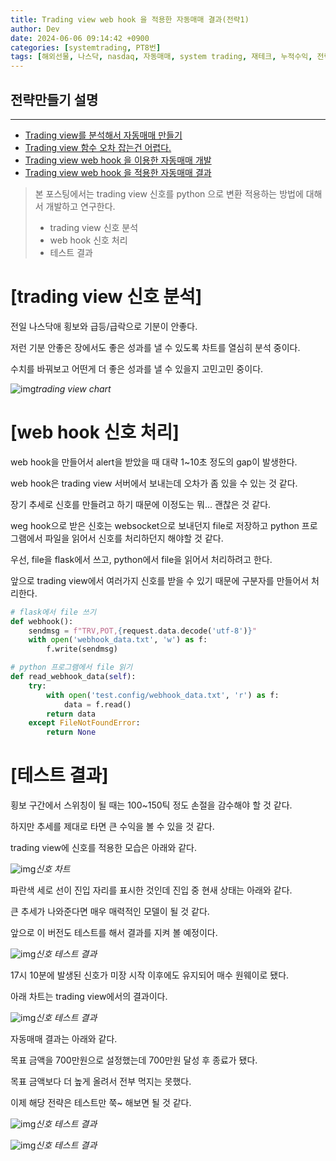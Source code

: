 ```yaml
---
title: Trading view web hook 을 적용한 자동매매 결과(전략1)
author: Dev
date: 2024-06-06 09:14:42 +0900
categories: [systemtrading, PT8번]
tags: [해외선물, 나스닥, nasdaq, 자동매매, system trading, 재테크, 누적수익, 전략, tradingview, webhook, 웹훅]
---
```

## 전략만들기 설명
---
- [Trading view를 분석해서 자동매매 만들기](/posts/nasdaq-strategy-1/)
- [Trading view 함수 오차 잡는건 어렵다.](/posts/nasdaq-strategy-2/)
- [Trading view web hook 을 이용한 자동매매 개발](/posts/nasdaq-strategy-3/)
- [Trading view web hook 을 적용한 자동매매 결과](/posts/nasdaq-strategy-4/)


> 본 포스팅에서는 trading view 신호를 python 으로 변환 적용하는 방법에 대해서 개발하고 연구한다.
> - trading view 신호 분석
> - web hook 신호 처리
> - 테스트 결과

# [trading view 신호 분석]

전일 나스닥애 횡보와 급등/급락으로 기분이 안좋다.

저런 기분 안좋은 장에서도 좋은 성과를 낼 수 있도록 차트를 열심히 분석 중이다.

수치를 바꿔보고 어떤게 더 좋은 성과를 낼 수 있을지 고민고민 중이다.

![img](/assets/img/2024-06-05/2024-06-05-023-tradingview-chart1.png)*trading view chart*


# [web hook 신호 처리]

web hook을 만들어서 alert을 받았을 때 대략 1~10초 정도의 gap이 발생한다.

web hook은 trading view 서버에서 보내는데 오차가 좀 있을 수 있는 것 같다.

장기 추세로 신호를 만들려고 하기 때문에 이정도는 뭐... 괜찮은 것 같다.

weg hook으로 받은 신호는 websocket으로 보내던지 file로 저장하고 python 프로그램에서 파일을 읽어서 신호를 처리하던지 해야할 것 같다.

우선, file을 flask에서 쓰고, python에서 file을 읽어서 처리하려고 한다.

앞으로 trading view에서 여러가지 신호를 받을 수 있기 때문에 구분자를 만들어서 처리한다.

```python
# flask에서 file 쓰기
def webhook():
    sendmsg = f"TRV,POT,{request.data.decode('utf-8')}"
    with open('webhook_data.txt', 'w') as f:
        f.write(sendmsg)
```

```python
# python 프로그램에서 file 읽기
def read_webhook_data(self):
    try:
        with open('test.config/webhook_data.txt', 'r') as f:
            data = f.read()
        return data
    except FileNotFoundError:
        return None
```

# [테스트 결과]

횡보 구간에서 스위칭이 될 때는 100~150틱 정도 손절을 감수해야 할 것 같다.

하지만 추세를 제대로 타면 큰 수익을 볼 수 있을 것 같다.

trading view에 신호를 적용한 모습은 아래와 같다.

![img](/assets/img/2024-06-05/2024-06-05-024-tradingview-result2.png)*신호 차트*

파란색 세로 선이 진입 자리를 표시한 것인데 진입 중 현새 상태는 아래와 같다.

큰 추세가 나와준다면 매우 매력적인 모델이 될 것 같다. 

앞으로 이 버전도 테스트를 해서 결과를 지켜 볼 예정이다.

![img](/assets/img/2024-06-05/2024-06-05-024-tradingview-result1.png)*신호 테스트 결과*

17시 10분에 발생된 신호가 미장 시작 이후에도 유지되어 매수 원웨이로 됐다.

아래 차트는 trading view에서의 결과이다.

![img](/assets/img/2024-06-05/2024-06-06-013-tradingview-result3.png)*신호 테스트 결과*

자동매매 결과는 아래와 같다.

목표 금액을 700만원으로 설정했는데 700만원 달성 후 종료가 됐다.

목표 금액보다 더 높게 올려서 전부 먹지는 못했다.

이제 해당 전략은 테스트만 쭉~ 해보면 될 것 같다.

![img](/assets/img/2024-06-05/2024-06-06-013-tradingview-result4.png)*신호 테스트 결과*

![img](/assets/img/2024-06-05/2024-06-06-013-tradingview-result5.png)*신호 테스트 결과*
